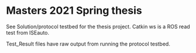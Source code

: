 # Masters 2021 Spring thesis

See Solution/protocol testbed for the thesis project.
Catkin ws is a ROS read test from ISEauto.

Test_Result files have raw output from running the protocol testbed.
